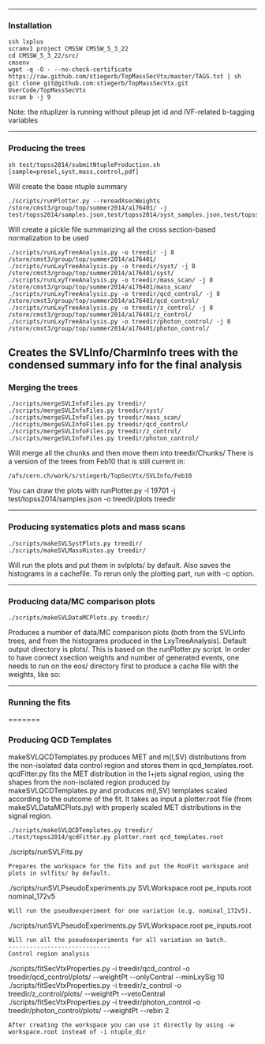 ------------------------------------------------------
### Installation

```
ssh lxplus
scramv1 project CMSSW CMSSW_5_3_22
cd CMSSW_5_3_22/src/
cmsenv
wget -q -O - --no-check-certificate https://raw.github.com/stiegerb/TopMassSecVtx/master/TAGS.txt | sh
git clone git@github.com:stiegerb/TopMassSecVtx.git UserCode/TopMassSecVtx
scram b -j 9
```

Note: the ntuplizer is running without pileup jet id and IVF-related b-tagging variables

------------------------------------------------------
### Producing the trees

```
sh test/topss2014/submitNtupleProduction.sh [sample=presel,syst,mass,control,pdf]
```
Will create the base ntuple summary
```
./scripts/runPlotter.py --rereadXsecWeights /store/cmst3/group/top/summer2014/a176401/ -j test/topss2014/samples.json,test/topss2014/syst_samples.json,test/topss2014/mass_scan_samples.json,test/topss2014/qcd_samples.json,test/topss2014/z_samples.json,test/topss2014/photon_samples.json
```
Will create a pickle file summarizing all the cross section-based normalization to be used
```
./scripts/runLxyTreeAnalysis.py -o treedir -j 8 /store/cmst3/group/top/summer2014/a176401/
./scripts/runLxyTreeAnalysis.py -o treedir/syst/ -j 8 /store/cmst3/group/top/summer2014/a176401/syst/
./scripts/runLxyTreeAnalysis.py -o treedir/mass_scan/ -j 8 /store/cmst3/group/top/summer2014/a176401/mass_scan/
./scripts/runLxyTreeAnalysis.py -o treedir/qcd_control/ -j 8 /store/cmst3/group/top/summer2014/a176401/qcd_control/
./scripts/runLxyTreeAnalysis.py -o treedir/z_control/ -j 8 /store/cmst3/group/top/summer2014/a176401/z_control/
./scripts/runLxyTreeAnalysis.py -o treedir/photon_control/ -j 8 /store/cmst3/group/top/summer2014/a176401/photon_control/
```
Creates the SVLInfo/CharmInfo trees with the condensed summary info for the final analysis
------------------------------------------------------
### Merging the trees

```
./scripts/mergeSVLInfoFiles.py treedir/
./scripts/mergeSVLInfoFiles.py treedir/syst/
./scripts/mergeSVLInfoFiles.py treedir/mass_scan/
./scripts/mergeSVLInfoFiles.py treedir/qcd_control/
./scripts/mergeSVLInfoFiles.py treedir/z_control/
./scripts/mergeSVLInfoFiles.py treedir/photon_control/
```
Will merge all the chunks and then move them into treedir/Chunks/
There is a version of the trees from Feb10 that is still current in:
```
/afs/cern.ch/work/s/stiegerb/TopSecVtx/SVLInfo/Feb10
```
You can draw the plots with
runPlotter.py -l 19701  -j test/topss2014/samples.json -o treedir/plots treedir

------------------------------------------------------
### Producing systematics plots and mass scans

```
./scripts/makeSVLSystPlots.py treedir/
./scripts/makeSVLMassHistos.py treedir/
```
Will run the plots and put them in svlplots/ by default. Also saves the histograms in a cachefile. To rerun only the plotting part, run with -c option.


------------------------------------------------------
### Producing data/MC comparison plots

```
./scripts/makeSVLDataMCPlots.py treedir/

```
Produces a number of data/MC comparison plots (both from the SVLInfo trees, and from the histograms produced in the LxyTreeAnalysis). Default output directory is plots/. This is based on the runPlotter.py script. In order to have correct xsection weights and number of generated events, one needs to run on the eos/ directory first to produce a cache file with the weights, like so:


------------------------------------------------------
### Running the fits
=======
### Producing QCD Templates
makeSVLQCDTemplates.py produces MET and m(l,SV) distributions from the non-isolated data control region and stores them in qcd_templates.root.
qcdFitter.py fits the MET distribution in the l+jets signal region, using the shapes from the non-isolated region produced by makeSVLQCDTemplates.py and produces m(l,SV) templates scaled according to the outcome of the fit.
It takes as input a plotter.root file (from makeSVLDataMCPlots.py) with properly scaled MET distributions in the signal region.
```
./scripts/makeSVLQCDTemplates.py treedir/
./test/topss2014/qcdFitter.py plotter.root qcd_templates.root
```
./scripts/runSVLFits.py
```
Prepares the workspace for the fits and put the RooFit workspace and plots in svlfits/ by default.
```
./scripts/runSVLPseudoExperiments.py SVLWorkspace.root pe_inputs.root nominal_172v5
```
Will run the pseudoexperiment for one variation (e.g. nominal_172v5).

```
./scripts/runSVLPseudoExperiments.py SVLWorkspace.root pe_inputs.root
```
Will run all the pseudoexperiments for all variation on batch.
-----------------------------
Control region analysis
```
./scripts/fitSecVtxProperties.py -i treedir/qcd_control    -o treedir/qcd_control/plots/    --weightPt --onlyCentral --minLxySig 10
./scripts/fitSecVtxProperties.py -i treedir/z_control      -o treedir/z_control/plots/      --weightPt --vetoCentral
./scripts/fitSecVtxProperties.py -i treedir/photon_control -o treedir/photon_control/plots/ --weightPt --rebin 2
`````
After creating the workspace you can use it directly by using -w workspace.root instead of -i ntuple_dir

